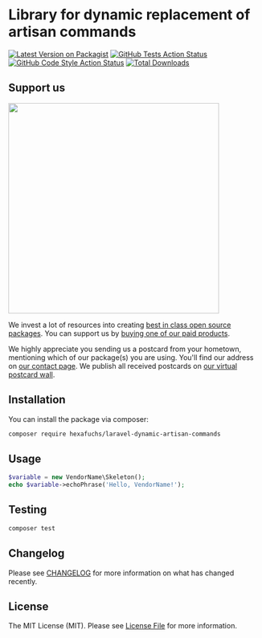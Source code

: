 # Library for dynamic replacement of artisan commands

[![Latest Version on Packagist](https://img.shields.io/packagist/v/hexafuchs/laravel-dynamic-artisan-commands.svg?style=flat-square)](https://packagist.org/packages/hexafuchs/laravel-dynamic-artisan-commands)
[![GitHub Tests Action Status](https://img.shields.io/github/actions/workflow/status/hexafuchs/laravel-dynamic-artisan-commands/run-tests.yml?branch=main&label=tests&style=flat-square)](https://github.com/hexafuchs/laravel-dynamic-artisan-commands/actions?query=workflow%3Arun-tests+branch%3Amain)
[![GitHub Code Style Action Status](https://img.shields.io/github/actions/workflow/status/hexafuchs/laravel-dynamic-artisan-commands/fix-php-code-style-issues.yml?branch=main&label=code%20style&style=flat-square)](https://github.com/hexafuchs/laravel-dynamic-artisan-commands/actions?query=workflow%3A"Fix+PHP+code+style+issues"+branch%3Amain)
[![Total Downloads](https://img.shields.io/packagist/dt/hexafuchs/laravel-dynamic-artisan-commands.svg?style=flat-square)](https://packagist.org/packages/hexafuchs/laravel-dynamic-artisan-commands)

## Support us

[<img src="https://github-ads.s3.eu-central-1.amazonaws.com/:package_name.jpg?t=1" width="419px" />](https://spatie.be/github-ad-click/:package_name)

We invest a lot of resources into creating [best in class open source packages](https://spatie.be/open-source). You can support us by [buying one of our paid products](https://spatie.be/open-source/support-us).

We highly appreciate you sending us a postcard from your hometown, mentioning which of our package(s) you are using. You'll find our address on [our contact page](https://spatie.be/about-us). We publish all received postcards on [our virtual postcard wall](https://spatie.be/open-source/postcards).

## Installation

You can install the package via composer:

```bash
composer require hexafuchs/laravel-dynamic-artisan-commands
```

## Usage

```php
$variable = new VendorName\Skeleton();
echo $variable->echoPhrase('Hello, VendorName!');
```

## Testing

```bash
composer test
```

## Changelog

Please see [CHANGELOG](CHANGELOG.md) for more information on what has changed recently.

## License

The MIT License (MIT). Please see [License File](LICENSE.md) for more information.
